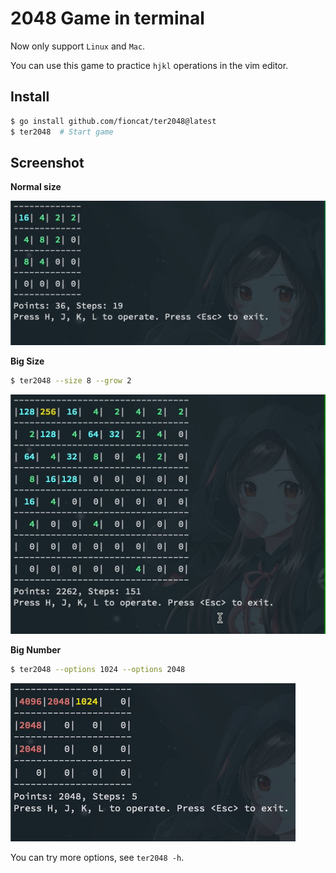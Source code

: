# 2048 Game in terminal

Now only support `Linux` and `Mac`.

You can use this game to practice `hjkl` operations in the vim editor.

## Install

```bash
$ go install github.com/fioncat/ter2048@latest
$ ter2048  # Start game
```

## Screenshot

**Normal size**

![](gifs/normal.gif)

**Big Size**

```bash
$ ter2048 --size 8 --grow 2
```

![](gifs/big.gif)

**Big Number**

```bash
$ ter2048 --options 1024 --options 2048
```

![](gifs/big-num.gif)

You can try more options, see `ter2048 -h`.
